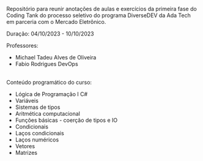 Repositório para reunir anotações de aulas e exercícios da primeira fase do Coding Tank do processo seletivo do programa DiverseDEV da Ada Tech em parceria com o Mercado Eletrônico.

Duração: 04/10/2023 - 10/10/2023

Professores:

- Michael Tadeu Alves de Oliveira
- Fabio Rodrigues DevOps

<br>
Conteúdo programático do curso:

- Lógica de Programação I C#
- Variáveis
- Sistemas de tipos
- Aritmética computacional
- Funções básicas - coerção de tipos e IO
- Condicionais
- Laços condicionais
- Laços numéricos
- Vetores
- Matrizes


